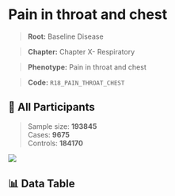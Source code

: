 # Pain in throat and chest

> **Root:** Baseline Disease  

> **Chapter:** Chapter X- Respiratory  

> **Phenotype:** Pain in throat and chest  

> **Code:** `R18_PAIN_THROAT_CHEST`

## 🧪 All Participants  
> Sample size: **193845**  
> Cases: **9675**  
> Controls: **184170**
<img src="/Sensitive/Figures/ALL/Baseline/R18_PAIN_THROAT_CHEST.png"/>

## 📊 Data Table
<CsvTableMRF src="/Sensitive/Data/ALL/Baseline/LG_R18_PAIN_THROAT_CHEST.csv"/>

